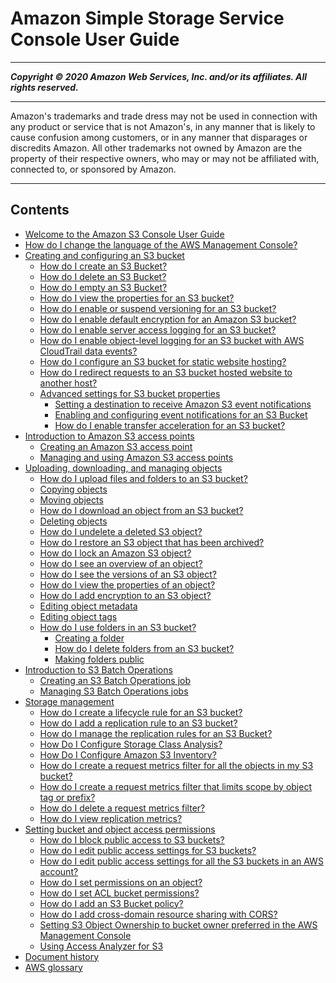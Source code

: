 # Amazon Simple Storage Service Console User Guide

-----
*****Copyright &copy; 2020 Amazon Web Services, Inc. and/or its affiliates. All rights reserved.*****

-----
Amazon's trademarks and trade dress may not be used in 
     connection with any product or service that is not Amazon's, 
     in any manner that is likely to cause confusion among customers, 
     or in any manner that disparages or discredits Amazon. All other 
     trademarks not owned by Amazon are the property of their respective
     owners, who may or may not be affiliated with, connected to, or 
     sponsored by Amazon.

-----
## Contents
+ [Welcome to the Amazon S3 Console User Guide](what-is-s3.md)
+ [How do I change the language of the AWS Management Console?](change-ui-language.md)
+ [Creating and configuring an S3 bucket](create-configure-bucket.md)
   + [How do I create an S3 Bucket?](create-bucket.md)
   + [How do I delete an S3 Bucket?](delete-bucket.md)
   + [How do I empty an S3 Bucket?](empty-bucket.md)
   + [How do I view the properties for an S3 bucket?](view-bucket-properties.md)
   + [How do I enable or suspend versioning for an S3 bucket?](enable-versioning.md)
   + [How do I enable default encryption for an Amazon S3 bucket?](default-bucket-encryption.md)
   + [How do I enable server access logging for an S3 bucket?](server-access-logging.md)
   + [How do I enable object-level logging for an S3 bucket with AWS CloudTrail data events?](enable-cloudtrail-events.md)
   + [How do I configure an S3 bucket for static website hosting?](static-website-hosting.md)
   + [How do I redirect requests to an S3 bucket hosted website to another host?](redirect-website-requests.md)
   + [Advanced settings for S3 bucket properties](setup-advanced-bucket-properties.md)
      + [Setting a destination to receive Amazon S3 event notifications](setup-event-notification-destination.md)
      + [Enabling and configuring event notifications for an S3 Bucket](enable-event-notifications.md)
      + [How do I enable transfer acceleration for an S3 bucket?](enable-transfer-acceleration.md)
+ [Introduction to Amazon S3 access points](access-points.md)
   + [Creating an Amazon S3 access point](access-points-create-ap.md)
   + [Managing and using Amazon S3 access points](access-points-manage.md)
+ [Uploading, downloading, and managing objects](upload-download-objects.md)
   + [How do I upload files and folders to an S3 bucket?](upload-objects.md)
   + [Copying objects](copy-object.md)
   + [Moving objects](move-object.md)
   + [How do I download an object from an S3 bucket?](download-objects.md)
   + [Deleting objects](delete-objects.md)
   + [How do I undelete a deleted S3 object?](undelete-objects.md)
   + [How do I restore an S3 object that has been archived?](restore-archived-objects.md)
   + [How do I lock an Amazon S3 object?](object-lock.md)
   + [How do I see an overview of an object?](view-object-overview.md)
   + [How do I see the versions of an S3 object?](view-object-versions.md)
   + [How do I view the properties of an object?](view-object-properties.md)
   + [How do I add encryption to an S3 object?](add-object-encryption.md)
   + [Editing object metadata](add-object-metadata.md)
   + [Editing object tags](add-object-tags.md)
   + [How do I use folders in an S3 bucket?](using-folders.md)
      + [Creating a folder](create-folder.md)
      + [How do I delete folders from an S3 bucket?](delete-folders.md)
      + [Making folders public](public-folders.md)
+ [Introduction to S3 Batch Operations](batch-ops.md)
   + [Creating an S3 Batch Operations job](batch-ops-create-job.md)
   + [Managing S3 Batch Operations jobs](batch-ops-manage-jobs.md)
+ [Storage management](storage-management.md)
   + [How do I create a lifecycle rule for an S3 bucket?](create-lifecycle.md)
   + [How do I add a replication rule to an S3 bucket?](enable-replication.md)
   + [How do I manage the replication rules for an S3 Bucket?](disable-replication.md)
   + [How Do I Configure Storage Class Analysis?](configure-analytics-storage-class.md)
   + [How Do I Configure Amazon S3 Inventory?](configure-inventory.md)
   + [How do I create a request metrics filter for all the objects in my S3 bucket?](configure-metrics.md)
   + [How do I create a request metrics filter that limits scope by object tag or prefix?](configure-metrics-filter.md)
   + [How do I delete a request metrics filter?](delete-request-metrics-filter.md)
   + [How do I view replication metrics?](viewing-replication-metrics.md)
+ [Setting bucket and object access permissions](set-permissions.md)
   + [How do I block public access to S3 buckets?](block-public-access.md)
   + [How do I edit public access settings for S3 buckets?](block-public-access-bucket.md)
   + [How do I edit public access settings for all the S3 buckets in an AWS account?](block-public-access-account.md)
   + [How do I set permissions on an object?](set-object-permissions.md)
   + [How do I set ACL bucket permissions?](set-bucket-permissions.md)
   + [How do I add an S3 Bucket policy?](add-bucket-policy.md)
   + [How do I add cross-domain resource sharing with CORS?](add-cors-configuration.md)
   + [Setting S3 Object Ownership to bucket owner preferred in the AWS Management Console](add-object-ownership.md)
   + [Using Access Analyzer for S3](access-analyzer.md)
+ [Document history](document-history.md)
+ [AWS glossary](glossary.md)